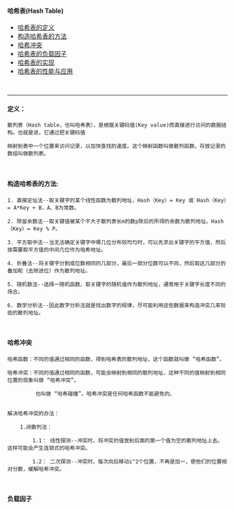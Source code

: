 #### 哈希表(Hash Table)
* [哈希表的定义](#定义)
* [构造哈希表的方法](#构造哈希表的方法)
* [哈希冲突](#哈希冲突)
* [哈希表的负载因子](#负载因子)
* [哈希表的实现](#代码)
* [哈希表的性能与应用](#性能分析与应用)

<br>

--------------------------------------------------



#### 定义：

	散列表（Hash table，也叫哈希表），是根据关键码值(Key value)而直接进行访问的数据结构。也就是说，它通过把关键码值
	
	映射到表中一个位置来访问记录，以加快查找的速度。这个映射函数叫做散列函数，存放记录的数组叫做散列表。
	

<br>

#### 构造哈希表的方法:

	1. 直接定址法--取关键字的某个线性函数为散列地址，Hash（Key）= Key 或 Hash（Key）= A*Key + B，A、B为常数。
	
	2. 除留余数法--取关键值被某个不大于散列表长m的数p除后的所得的余数为散列地址。Hash（Key）= Key % P。
	
	3. 平方取中法--当无法确定关键字中哪几位分布较均匀时，可以先求出关键字的平方值，然后按需要取平方值的中间几位作为哈希地址。
	
	4. 折叠法--将关键字分割成位数相同的几部分，最后一部分位数可以不同，然后取这几部分的叠加和（去除进位）作为散列地址。

	5. 随机数法--选择一随机函数，取关键字的随机值作为散列地址，通常用于关键字长度不同的场合。

	6. 数学分析法--因此数字分析法就是找出数字的规律，尽可能利用这些数据来构造冲突几率较低的散列地址。
	
	
<br>

#### 哈希冲突
	
	哈希函数：不同的值通过相同的函数，得到哈希表的散列地址，这个函数就叫做 “哈希函数”。
	
	哈希冲突：不同的值通过相同的函数，可能会映射到相同的散列地址，这种不同的值映射到相同位置的现象叫做 “哈希冲突”。
	
			 也叫做 “哈希碰撞”。哈希冲突是任何哈希函数不能避免的。
			 
	
	解决哈希冲突的办法：
	
		1.闭散列法：
			
			1.1： 线性探测--冲突时，将冲突的值放到后面的第一个值为空的散列地址上去。这样可能会产生连锁式的哈希冲突。
			
			1.2： 二次探测--冲突时，每次向后移动i^2个位置，不再是加一，使他们的位置相对分散，缓解哈希冲突。
	
	
<br>	
	
#### 负载因子

	
	
	
	
	
